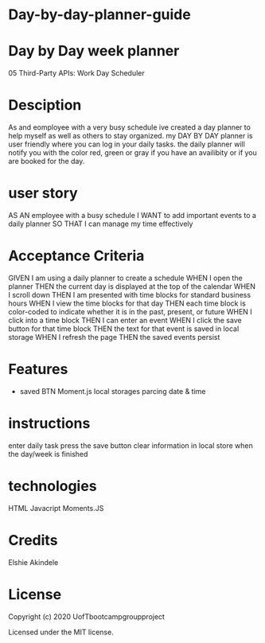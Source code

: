 # Day-by-day-planner-guide
 # Day by Day week planner
05 Third-Party APIs: Work Day Scheduler

# Desciption 
As and eomployee with a very busy schedule ive created a day planner to help myself as well as others to stay  organized.
my DAY BY DAY planner is user friendly where you can log in your daily tasks. the daily planner will notify you with the color red, green or gray if you have an availibity or if you are booked for the day.

# user story
AS AN employee with a busy schedule
I WANT to add important events to a daily planner
SO THAT I can manage my time effectively


# Acceptance Criteria
GIVEN I am using a daily planner to create a schedule
WHEN I open the planner
THEN the current day is displayed at the top of the calendar
WHEN I scroll down
THEN I am presented with time blocks for standard business hours
WHEN I view the time blocks for that day
THEN each time block is color-coded to indicate whether it is in the past, present, or future
WHEN I click into a time block
THEN I can enter an event
WHEN I click the save button for that time block
THEN the text for that event is saved in local storage
WHEN I refresh the page
THEN the saved events persist


# Features
- saved BTN
  Moment.js
  local storages
  parcing date & time

# instructions
 enter daily task 
 press the save button
 clear information in local store when the day/week is finished 

 # technologies
 HTML
 Javacript
 Moments.JS
  
  # Credits 
  Elshie Akindele

  # License
  
  Copyright (c) 2020 UofTbootcampgroupproject

Licensed under the MIT license.

